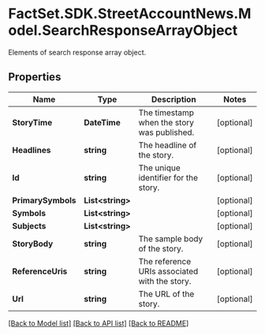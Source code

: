 # FactSet.SDK.StreetAccountNews.Model.SearchResponseArrayObject
Elements of search response array object.

## Properties

Name | Type | Description | Notes
------------ | ------------- | ------------- | -------------
**StoryTime** | **DateTime** | The timestamp when the story was published. | [optional] 
**Headlines** | **string** | The headline of the story. | [optional] 
**Id** | **string** | The unique identifier for the story. | [optional] 
**PrimarySymbols** | **List&lt;string&gt;** |  | [optional] 
**Symbols** | **List&lt;string&gt;** |  | [optional] 
**Subjects** | **List&lt;string&gt;** |  | [optional] 
**StoryBody** | **string** | The sample body of the story. | [optional] 
**ReferenceUris** | **string** | The reference URIs associated with the story. | [optional] 
**Url** | **string** | The URL of the story. | [optional] 

[[Back to Model list]](../README.md#documentation-for-models) [[Back to API list]](../README.md#documentation-for-api-endpoints) [[Back to README]](../README.md)

